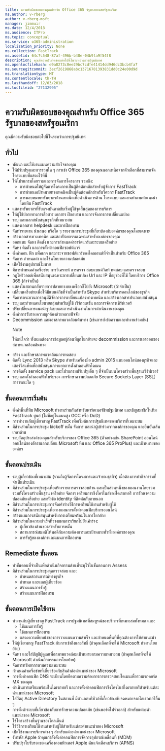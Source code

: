 ```yaml
---
title: ความรับผิดชอบของคุณสำหรับ Office 365 รัฐบาลของสหรัฐอเมริกา
ms.author: v-rberg
author: v-rberg-msft
manager: jimmuir
ms.date: 12/4/2018
ms.audience: ITPro
ms.topic: conceptual
ms.service: o365-administration
localization_priority: None
ms.collection: FastTrack
ms.assetid: 64c7c548-87af-496b-b48e-04b9fa9f54f8
description: คุณมีความรับผิดชอบต่อไปนี้ในระหว่างการปฐมนิเทศ
ms.openlocfilehash: e9a8273c0ee29bc7cdfe41414dd946dc3bcb4fa7
ms.sourcegitcommit: 3ecf2619868abc13716701393831dd0c24e00d9d
ms.translationtype: MT
ms.contentlocale: th-TH
ms.lasthandoff: 12/03/2018
ms.locfileid: "27132995"
---
```

# <a name="your-responsibilities-for-office-365-us-government"></a>ความรับผิดชอบของคุณสำหรับ Office 365 รัฐบาลของสหรัฐอเมริกา

คุณมีความรับผิดชอบต่อไปนี้ในระหว่างการปฐมนิเทศ
  
## <a name="general"></a>ทั่วไป

- พัฒนา และใช้งานแผนความสำเร็จของคุณ   
- ให้ปรับปรุงและการรวมใด ๆ การเช่า Office 365 ของคุณนอกเหนือจากตัวเลือกที่สามารถจัดโครงแบบที่แสดงไว้ที่นี่    
- ให้โปรแกรมโดยรวมและการจัดการโครงการ รวมถึง:     
  - การกำหนดให้ผู้จัดการโครงการเป็นผู้ติดต่อหลักสำหรับผู้จัดการ FastTrack   
  - การกำหนดเป้าหมายทางเทคนิคเป็นผู้ติดต่อหลักสำหรับวิศวกร FastTrack  
  - การมอบหมายทรัพยากรด้านเทคนิคเพื่อดำเนินการด้าน โครงแบบ และงานท่าตามคำแนะนำ โดยทีม FastTrack   
- แสดงทรัพยากรที่รับแรงบันดาลขับเริ่มผู้ใช้จุดสิ้นสุดของการบริการ    
- ให้ผู้ใช้ปลายทางการสื่อสาร เอกสาร ฝึกอบรม และการจัดการการเปลี่ยนแปลง    
- ระบุ และแลกสนับสนุนธุรกิจที่เหมาะสม     
- แสดงเอกสาร helpdesk และการฝึกอบรม     
- จัดทำรายงาน นำเสนอ หรือใด ๆ รายงานการประชุมที่เกี่ยวข้องกับองค์กรของคุณโดยเฉพาะ     
- สร้างเอกสารทางเทคนิค และสถาปัตยกรรมเฉพาะสำหรับองค์กรของคุณ     
- ออกแบบ จัดหา ติดตั้ง และการกำหนดค่าฮาร์ดแวร์และระบบเครือข่าย    
- จัดหา ติดตั้ง และการตั้งค่าคอนฟิกซอฟต์แวร์     
- ตั้งค่าคอน ฟิก แพ็คเกจ และกระจายซอฟต์แวร์ของไคลเอนต์ที่จำเป็นสำหรับ Office 365    
- จัดการ กำหนดค่า และใช้นโยบายความปลอดภัย    
- เปิดใช้งานอุปกรณ์โมบาย    
- มีการกำหนดค่าเครือข่าย การวิเคราะห์ การตรวจ สอบแบนด์วิดท์ ทดสอบ และตรวจสอบ 
- กฎไฟร์วอลล์เพื่อสนับสนุนเฉพาะการเปลี่ยนแปลง Url และ IP ที่อยู่ช่วงที่ใช้ โดยบริการ Office 365 (ถ้าจำเป็น)
- แสดงในสถานกลับรายการปลายทางของพร็อกซีไปยัง Microsoft (ถ้าจำเป็น)     
- เปลี่ยนเครือข่ายเพื่อให้มีแบนด์วิธที่จำเป็นสำหรับ Skype สำหรับบริการออนไลน์ของธุรกิจ   
- จัดการกระบวนการอนุมัติจัดการการเปลี่ยนแปลงทางเทคนิค และสร้างเอกสารประกอบสนับสนุน    
- ระบุ และกำหนดนโยบายกลุ่มสำหรับผู้ใช้ เวิร์กสเตชัน และการจัดการเซิร์ฟเวอร์    
- ปรับเปลี่ยนการแนะนำรูปแบบและการดำเนินงานในการดำเนินงานของคุณ   
- ตั้งค่าการรับรองความถูกต้องด้วยหลายปัจจัย   
- Decommission และเอาสภาพแวดล้อมต้นทาง (เช่นการส่งข้อความและทำงานร่วมกัน) 
    > [!NOTE]
    > ให้แน่ใจว่า ทั้งหมดต้องการข้อมูลอยู่ก่อนที่ถูกโยกย้ายจะ decommission และการเอาออกของสภาพแวดล้อมต้นทาง   
- สร้าง และรักษาสภาพแวดล้อมการทดสอบ  
- ติดตั้ง Lync 2013 หรือ Skype สำหรับเครื่องมือ admin 2015 แบบออนไลน์ของธุรกิจและเซอร์วิสแพ็คเพื่อสนับสนุนการแยกการตั้งค่าคอนฟิกโดเมน    
- การติดตั้ง service pack และโปรแกรมปรับปรุงอื่น ๆ ที่จำเป็นบนโครงสร้างพื้นฐานเซิร์ฟเวอร์     
- ระบุ และตั้งค่าคอนฟิกใบรับรอง การรักษาความปลอดภัย Secure Sockets Layer (SSL) สาธารณะใด ๆ 
    
## <a name="initiate-phase"></a>ขั้นตอนการเริ่มต้น

- ตั้งค่าพื้นที่ทีม Microsoft ทำงานร่วมกันสำหรับพาร์ตเนอร์ชิพปฐมนิเทศ และเชิญสมาชิกในทีม FastTrack ศูนย์ (ไม่มีอยู่ในแผนสูง GCC หรือ DoD)   
- การทำงานกับผู้เชี่ยวชาญ FastTrack เพื่อเริ่มต้นการปฐมนิเทศของบริการที่เหมาะสม    
- มีส่วนร่วมในการประชุม kickoff หมั้น จัดการ และนำผู้เข้าร่วมจากองค์กรของคุณ และยืนยันเส้นเวลาด้าน    
- ระบุวัตถุประสงค์ของคุณสำหรับบริการของ Office 365 (ตัวอย่างเช่น SharePoint ออนไลน์ ออนไลน์ของอัตราแลกเปลี่ยน Microsoft ทีม และ Office 365 ProPlus) และเป้าหมายขององค์กร
    
## <a name="assess-phase"></a>ขั้นตอนประเมิน

- ระบุผู้เกี่ยวข้องที่เหมาะสม (รวมถึงผู้จัดการโครงการและเจ้าของธุรกิจ) เมื่อต้องการทำกิจกรรมที่จำเป็นประเมิน    
- มีส่วนร่วมในการประชุมเพื่อสร้างรายการตรวจสอบด้าน และเป็นส่วนหนึ่งของแผนงานโดยรวม รวมทั้งโครงสร้างพื้นฐาน เครือข่าย จัดการ เตรียมการซิงโครไนส์ของไดเรกทอรี การรักษาความปลอดภัยเครือข่าย และหัวข้อ identity ที่ติดต่อกับภายนอก 
- มีส่วนร่วมในการประชุมการจัดเค้าร่างวิธีการเตรียมใช้งานสำหรับผู้ใช้     
- มีส่วนร่วมในการประชุมเพื่อวางแผนการตั้งค่าคอนฟิกบริการออนไลน์    
- สร้างแผนการสนับสนุนสำหรับการเตรียมพร้อมในการโยกย้าย    
- มีส่วนร่วมในความสำเร็จที่วางแผนการเรียกไปยังเค้าร่าง:   
  - ผู้เกี่ยวข้องด้านขวาสำหรับการหมั้น   
  - สถานการณ์สมมติให้พอดีกับความต้องการและเป้าหมายทั่วทั้งองค์กรของคุณ   
  - การรับรู้ขององค์กรและแผนการฝึกอบรม
    
## <a name="remediate-phase"></a>Remediate ขั้นตอน

- ทำขั้นตอนที่จำเป็นเพื่อดำเนินกิจกรรมด้านที่ระบุไว้ในขั้นตอนการ Assess  
- มีส่วนร่วมในการประชุมจุดตรวจสอบ และ:   
  - กำหนดสถานการณ์ทางธุรกิจ  
  - กำหนด และแลกผู้เกี่ยวข้อง  
  - สร้างแผนการรับรู้ 
  - สร้างแผนการฝึกอบรม
    
## <a name="enable-phase"></a>ขั้นตอนการเปิดใช้งาน

- ทำงานกับผู้เชี่ยวชาญ FastTrack การปฐมนิเทศที่สมบูรณ์ของบริการที่เหมาะสมทั้งหมด และ:  
  - ใช้แผนการรับรู้   
  - ใช้แผนการฝึกอบรม   
  - แสดงความคืบหน้าของการวางแผนความสำเร็จ และกำหนดพื้นที่ที่คุณต้องการให้คำแนะนำ  
- ให้ผู้เชี่ยวชาญ FastTrack กับการเข้าถึงและสิทธิ์ (ถ้าคุณเลือกที่จะให้ Microsoft ทำงานโยกย้าย)   
- จัดหา และใส่บัญชีผู้ดูแลเพื่อสภาพแวดล้อมเป้าหมายตามความเหมาะสม (ถ้าคุณเลือกที่จะให้ Microsoft ดำเนินกิจกรรมการโยกย้าย)    
- จัดการทรัพยากรตามความเหมาะสม     
- กำหนดค่าเครือข่ายที่เกี่ยวข้องกับสินค้าต่อคำแนะนำของ Microsoft    
- การตั้งค่าคอนฟิก DNS ระเบียนโดยยึดตามความต้องการการตรวจสอบโดเมนเพื่อรวมเรกคอร์ด MX ของคุณ    
- ดำเนินการเตรียมพร้อมในไดเรกทอรี และการตั้งค่าคอนฟิกการซิงโครไนส์ไดเรกทอรีสำหรับแต่ละคำแนะนำของ Microsoft   
- ใส่วัตถุ Active Directory ในสถานที่ มีค่าแอตทริบิวต์ที่เกี่ยวข้องกับจดหมายจากไดเรกทอรีอื่น ๆ    
- การตั้งค่าระบบที่เกี่ยวข้องกับการรักษาความปลอดภัย (เช่นพอร์ตไฟร์วอลล์) สำหรับแต่ละคำแนะนำของ Microsoft    
- ใช้โครงสร้างพื้นฐานของไคลเอ็นต์   
- ใช้วิธีการเตรียมใช้งานสำหรับผู้ใช้สำหรับแต่ละคำแนะนำของ Microsoft    
- เปิดใช้งานการบริการต่าง ๆ สำหรับแต่ละคำแนะนำของ Microsoft    
- รับรหัส Apple ถ้าคุณกำลังตั้งค่าคอนฟิกการจัดการอุปกรณ์เคลื่อนที่ (MDM)   
- ปรับปรุงใบรับรองของเครื่องคอมพิวเตอร์ Apple ดันแจ้งเตือนบริการ (APNS)
    

  

